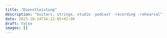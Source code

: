 ```yaml
---
title: "Dienstleistung"
description: "Guitars, strings, studio -podcast -recording -rehearsal"
date: 2023-10-24T16:22:05+02:00
draft: false
images: []
---
```

